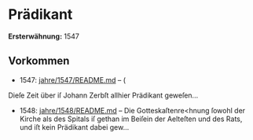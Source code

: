 # Prädikant

**Ersterwähnung:** 1547

## Vorkommen
- 1547: [jahre/1547/README.md](../jahre/1547/README.md) – (

Dieſe Zeit über iſ Johann Zerbſt allhier Prädikant
geweſen...
- 1548: [jahre/1548/README.md](../jahre/1548/README.md) – Die Gotteskaſtenre<hnung ſowohl der Kirche als des
Spitals iſ gethan im Beiſein der Aelteſten und des Rats,
und iſt kein Prädikant dabei gew...
